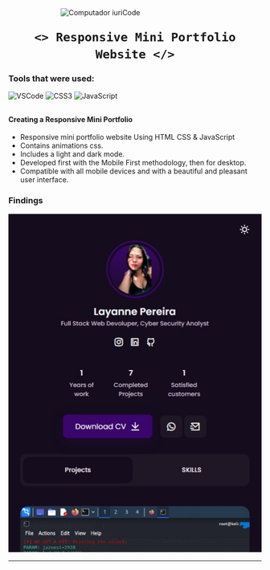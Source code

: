 <img src="https://user-images.githubusercontent.com/98171057/177011197-5763bda7-fe1a-4c03-b782-3b2f6f1f2cea.png" min-width="400px" max-width="400px" width="400px" align="right" alt="Computador iuriCode">

### <h1 align="center">`<> Responsive Mini Portfolio Website </>` </h1> 

<h3> Tools that were used: </h3>

![VSCode](https://img.shields.io/badge/-VSCode-white?style=flat&logo=visualstudiocode&logoColor=007ACC&)
![CSS3](https://img.shields.io/badge/-CSS3-white?style=flat&logo=css3&logoColor=1572B6&)
![JavaScript](https://img.shields.io/badge/-JavaScript-white?style=flat&logo=javascript&logoColor=DAA520&)

##
<h4> Creating a Responsive Mini Portfolio </h4>

- Responsive mini portfolio website Using HTML CSS & JavaScript
- Contains animations css.
- Includes a light and dark mode.
- Developed first with the Mobile First methodology, then for desktop.
- Compatible with all mobile devices and with a beautiful and pleasant user interface.

### Findings

![Alt text](./assets/img/Captura%20da%20Web_31-12-2022_16527_127.0.0.1.jpeg "screenshot")

---